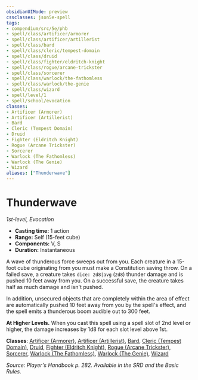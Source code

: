 ```yaml
---
obsidianUIMode: preview
cssclasses: json5e-spell
tags:
- compendium/src/5e/phb
- spell/class/artificer/armorer
- spell/class/artificer/artillerist
- spell/class/bard
- spell/class/cleric/tempest-domain
- spell/class/druid
- spell/class/fighter/eldritch-knight
- spell/class/rogue/arcane-trickster
- spell/class/sorcerer
- spell/class/warlock/the-fathomless
- spell/class/warlock/the-genie
- spell/class/wizard
- spell/level/1
- spell/school/evocation
classes:
- Artificer (Armorer)
- Artificer (Artillerist)
- Bard
- Cleric (Tempest Domain)
- Druid
- Fighter (Eldritch Knight)
- Rogue (Arcane Trickster)
- Sorcerer
- Warlock (The Fathomless)
- Warlock (The Genie)
- Wizard
aliases: ["Thunderwave"]
---
```

# Thunderwave
*1st-level, Evocation*  

- **Casting time:** 1 action
- **Range:** Self (15-feet cube)
- **Components:** V, S
- **Duration:** Instantaneous

A wave of thunderous force sweeps out from you. Each creature in a 15-foot cube originating from you must make a Constitution saving throw. On a failed save, a creature takes `dice: 2d8|avg` (`2d8`) thunder damage and is pushed 10 feet away from you. On a successful save, the creature takes half as much damage and isn't pushed.

In addition, unsecured objects that are completely within the area of effect are automatically pushed 10 feet away from you by the spell's effect, and the spell emits a thunderous boom audible out to 300 feet.

**At Higher Levels.** When you cast this spell using a spell slot of 2nd level or higher, the damage increases by 1d8 for each slot level above 1st.

**Classes**: [Artificer (Armorer)](4-Resources/Compendium/classes/artificer-armorer-tce.md), [Artificer (Artillerist)](4-Resources/Compendium/classes/artificer-artillerist-tce.md), [Bard](4-Resources/Compendium/classes/bard.md), [Cleric (Tempest Domain)](4-Resources/Compendium/classes/cleric-tempest-domain.md), [Druid](4-Resources/Compendium/classes/druid.md), [Fighter (Eldritch Knight)](4-Resources/Compendium/classes/fighter-eldritch-knight.md), [Rogue (Arcane Trickster)](4-Resources/Compendium/classes/rogue-arcane-trickster.md), [Sorcerer](4-Resources/Compendium/classes/sorcerer.md), [Warlock (The Fathomless)](4-Resources/Compendium/classes/warlock-the-fathomless-tce.md), [Warlock (The Genie)](4-Resources/Compendium/classes/warlock-the-genie-tce.md), [Wizard](4-Resources/Compendium/classes/wizard.md)

*Source: Player's Handbook p. 282. Available in the SRD and the Basic Rules.*